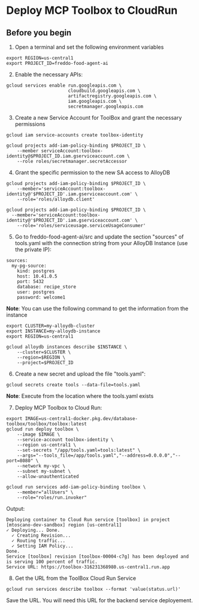 # Deploy MCP Toolbox to CloudRun

## Before you begin
1. Open a terminal and set the following environment variables
```
export REGION=us-central1
export PROJECT_ID=freddo-food-agent-ai
```

2. Enable the necessary APIs:
```
gcloud services enable run.googleapis.com \
                       cloudbuild.googleapis.com \
                       artifactregistry.googleapis.com \
                       iam.googleapis.com \
                       secretmanager.googleapis.com

```

3. Create a new Service Account for ToolBox and grant the necessary permissions
```
gcloud iam service-accounts create toolbox-identity

gcloud projects add-iam-policy-binding $PROJECT_ID \
    --member serviceAccount:toolbox-identity@$PROJECT_ID.iam.gserviceaccount.com \
    --role roles/secretmanager.secretAccessor

```

4. Grant the specific permission to the new SA access to AlloyDB
```
gcloud projects add-iam-policy-binding $PROJECT_ID \
    --member='serviceAccount:toolbox-identity@'$PROJECT_ID'.iam.gserviceaccount.com' \
    --role='roles/alloydb.client'

gcloud projects add-iam-policy-binding $PROJECT_ID \
  --member='serviceAccount:toolbox-identity@'$PROJECT_ID'.iam.gserviceaccount.com' \
    --role='roles/serviceusage.serviceUsageConsumer'
```

5. Go to freddo-food-agent-ai/src and update the section "sources" of tools.yaml with the connection string from your AlloyDB Instance (use the private IP):
```
sources:
  my-pg-source:
    kind: postgres
    host: 10.41.0.5
    port: 5432
    database: recipe_store
    user: postgres
    password: welcome1
```
**Note**: You can use the following command to get the information from the instance

```
export CLUSTER=my-alloydb-cluster
export INSTANCE=my-alloydb-instance
export REGION=us-central1

gcloud alloydb instances describe $INSTANCE \
    --cluster=$CLUSTER \
    --region=$REGION \
    --project=$PROJECT_ID
```

6. Create a new secret and upload the file "tools.yaml":
```
gcloud secrets create tools --data-file=tools.yaml
```

**Note**: Execute from the location where the tools.yaml exists

7. Deploy MCP Toolbox to Cloud Run:
```
export IMAGE=us-central1-docker.pkg.dev/database-toolbox/toolbox/toolbox:latest
gcloud run deploy toolbox \
    --image $IMAGE \
    --service-account toolbox-identity \
    --region us-central1 \
    --set-secrets "/app/tools.yaml=tools:latest" \
    --args="--tools_file=/app/tools.yaml","--address=0.0.0.0","--port=8080" \
    --network my-vpc \
    --subnet my-subnet \
    --allow-unauthenticated 
```
```
gcloud run services add-iam-policy-binding toolbox \
    --member="allUsers" \
    --role="roles/run.invoker"
```

Output:
```
Deploying container to Cloud Run service [toolbox] in project [mtoscano-dev-sandbox] region [us-central1]
✓ Deploying... Done.                                                                                                                                                                                                                                                                                                                                                                                                                       
  ✓ Creating Revision...                                                                                                                                                                                                                                                                                                                                                                                                                   
  ✓ Routing traffic...                                                                                                                                                                                                                                                                                                                                                                                                                     
  ✓ Setting IAM Policy...                                                                                                                                                                                                                                                                                                                                                                                                                  
Done.                                                                                                                                                                                                                                                                                                                                                                                                                                      
Service [toolbox] revision [toolbox-00004-c7g] has been deployed and is serving 100 percent of traffic.
Service URL: https://toolbox-316231368980.us-central1.run.app
```

8. Get the URL from the ToolBox Cloud Run Service
```
gcloud run services describe toolbox --format 'value(status.url)'
```

Save the URL. You will need this URL for the backend service deployement.

